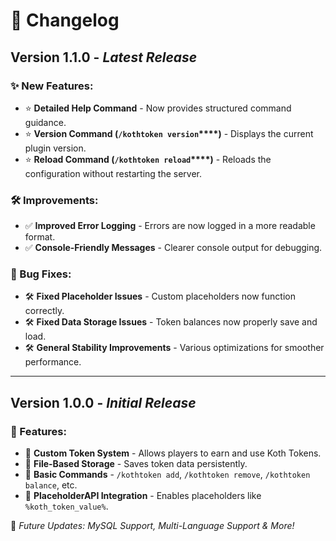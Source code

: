 

# 📜 Changelog

## **Version 1.1.0** - *Latest Release*

### ✨ New Features:

- ⭐ **Detailed Help Command** - Now provides structured command guidance.
- ⭐ **Version Command (********`/kothtoken version`********\*\*\*\*)** - Displays the current plugin version.
- ⭐ **Reload Command (********`/kothtoken reload`********\*\*\*\*)** - Reloads the configuration without restarting the server.

### 🛠 Improvements:

- ✅ **Improved Error Logging** - Errors are now logged in a more readable format.
- ✅ **Console-Friendly Messages** - Clearer console output for debugging.

### 🐞 Bug Fixes:

- 🛠 **Fixed Placeholder Issues** - Custom placeholders now function correctly.
- 🛠 **Fixed Data Storage Issues** - Token balances now properly save and load.
- 🛠 **General Stability Improvements** - Various optimizations for smoother performance.

---

## **Version 1.0.0** - *Initial Release*

### 🔹 Features:

- 🎉 **Custom Token System** - Allows players to earn and use Koth Tokens.
- 🎉 **File-Based Storage** - Saves token data persistently.
- 🎉 **Basic Commands** - `/kothtoken add`, `/kothtoken remove`, `/kothtoken balance`, etc.
- 🎉 **PlaceholderAPI Integration** - Enables placeholders like `%koth_token_value%`.

🚀 *Future Updates: MySQL Support, Multi-Language Support & More!*


